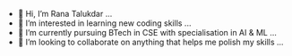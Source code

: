 - 👋 Hi, I’m Rana Talukdar ...
- 👀 I’m interested in learning new coding skills ...
- 🌱 I’m currently pursuing BTech in CSE with specialisation in AI & ML ...
- 💞️ I’m looking to collaborate on anything that helps me  polish my skills ...
  

<!---
RanaK1506/RanaK1506 is a ✨ special ✨ repository because its `README.md` (this file) appears on your GitHub profile.
You can click the Preview link to take a look at your changes.
--->
